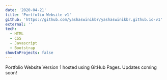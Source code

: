 ```yaml
---
date: '2020-04-21'
title: 'Portfolio Website v1'
github: 'https://github.com/yashaswinikbr/yashaswinikbr.github.io-v1'
external: ''
tech:
  - HTML
  - CSS
  - Javascript
  - Bootstrap
showInProjects: false
---
```


Portfolio Website Version 1 hosted using GitHub Pages. Updates coming soon!
